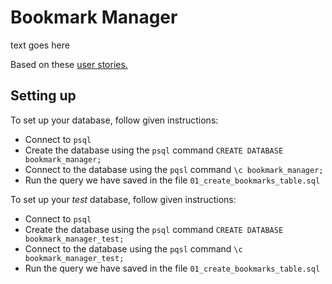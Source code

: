 # Bookmark Manager

text goes here

Based on these [user stories.](plan.md)

## Setting up

To set up your database, follow given instructions:

- Connect to `psql`
- Create the database using the `psql` command `CREATE DATABASE bookmark_manager;`
- Connect to the database using the `pqsl` command `\c bookmark_manager;`
- Run the query we have saved in the file `01_create_bookmarks_table.sql`

To set up your *test* database, follow given instructions:

- Connect to `psql`
- Create the database using the `psql` command `CREATE DATABASE bookmark_manager_test;`
- Connect to the database using the `pqsl` command `\c bookmark_manager_test;`
- Run the query we have saved in the file `01_create_bookmarks_table.sql`

